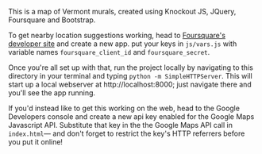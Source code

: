 This is a map of Vermont murals, created using Knockout JS, JQuery, Foursquare and Bootstrap.

To get nearby location suggestions working, head to [Foursquare's developer site](https://developer.foursquare.com/) and create a new app. put your keys in ```js/vars.js``` with variable names ```foursquare_client_id``` and ```foursquare_secret```.

Once you're all set up with that, run the project locally by navigating to this directory in your terminal and typing `python -m SimpleHTTPServer`. This will start up a local webserver at http://localhost:8000; just navigate there and you'll see the app running.

If you'd instead like to get this working on the web, head to the Google Developers console and create a new api key enabled for the Google Maps Javascript API. Substitute that key in the the Google Maps API call in `index.html`— and don't forget to restrict the key's HTTP referrers before you put it online!